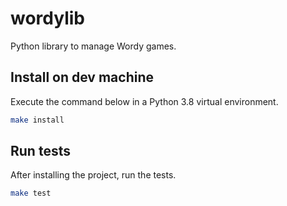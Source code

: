 # wordylib

Python library to manage Wordy games.

## Install on dev machine

Execute the command below in a Python 3.8 virtual environment.

```bash
make install
```

## Run tests

After installing the project, run the tests.

```bash
make test
```
